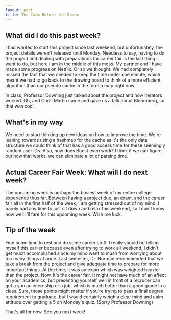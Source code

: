 ```yaml
---
layout: post
title: The Calm Before the Storm
---
```


## What did I do this past week?

I had wanted to start this project since last weekend, but unfortunately, the project details weren't released until Monday. Needless to say, having to do the project and dealing with preparations for career fair is the last thing I want to do, but here I am in the middle of this mess. My partner and I have made some progress on Netflix. Or so we thought. We had completely missed the fact that we needed to keep the time under one minute, which meant we had to go back to the drawing board to think of a more efficient algorithm than our pseudo cache in the form a map right now. 

In class, Professor Downing just talked about the project and how iterators worked. Oh, and Chris Martin came and gave us a talk about Bloomberg, so that was cool.

## What's in my way

We need to start thinking up new ideas on how to improve the time. We're leaning towards using a hashmap for the cache as it's the only data structure we could think of that has a good access time for these seemingly random user IDs. Also, how does Boost even work? I think if we can figure out how that works, we can eliminate a lot of parsing time.

## Actual Career Fair Week: What will I do next week?

The upcoming week is perhaps the busiest week of my entire college experience thus far. Between having a project due, an exam, and the career fair all in the first half of the week, I am getting stressed out of my mind. I barely had any time to just sit down and relax this weekend, so I don't know how well I'll fare for this upcoming week. Wish me luck.

## Tip of the week

Find some time to rest and do some career stuff. I really should be telling myself this earlier because even after trying to work all weekend, I didn't get much accomplished since my mind went to mush from worrying about too many things at once. Last semester, Dr. Norman recommended that we take a break from the project and give adequate time to prepare for more important things. At the time, it was an exam which was weighted heavier than the project. Now, it's the career fair. It might not have much of an affect on your academics, but presenting yourself well in front of a recruiter can get a you an internship or a job, which is much better than a good grade in a class. Sure, those points might matter if you're trying to pass a final degree requirement to graduate, but I would certainly weigh a clear mind and calm attitude over getting a 5 on Monday's quiz. (Sorry Professor Downing)

That's all for now. See you next week!
